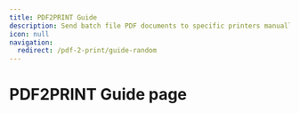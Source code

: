```yaml
---
title: PDF2PRINT Guide
description: Send batch file PDF documents to specific printers manually or with command prompt
icon: null
navigation:
  redirect: /pdf-2-print/guide-random
---
```


# PDF2PRINT Guide page
